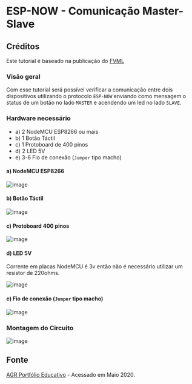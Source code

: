 # ESP-NOW - Comunicação Master-Slave

## Créditos

Este tutorial é baseado na publicação do [FVML](https://www.fvml.com.br/2020/01/o-que-e-esp-now-e-como-funciona-codigo.html)

### Visão geral

Com esse tutorial será possível verificar a comunicação entre dois dispositivos utilizando o protocolo `ESP-NOW` enviando como mensagem o status de um botão no lado `MASTER` e acendendo um led no lado `SLAVE`.

### Hardware necessário

- a) 2 NodeMCU ESP8266 ou mais
- b) 1 Botão Táctil
- c) 1 Protoboard de 400 pinos
- d) 2 LED 5V
- e) 3-6 Fio de conexão (`Jumper` tipo macho)

#### a) NodeMCU ESP8266

![image](https://user-images.githubusercontent.com/22710963/79626592-9e5ef980-8107-11ea-8245-9ef23642a350.png)

#### b) Botão Táctil

![image](https://user-images.githubusercontent.com/22710963/79934801-d2992980-8429-11ea-96bc-fd1b74d76aa0.png)

#### c) Protoboard 400 pinos

![image](https://user-images.githubusercontent.com/22710963/79626629-e716b280-8107-11ea-84f8-45d4f999800d.png)

#### d) LED 5V

Corrente em placas NodeMCU é 3v então não é necessário utilizar um resistor de 220ohms.

![image](https://user-images.githubusercontent.com/22710963/79626643-001f6380-8108-11ea-8705-a3e44ed63dce.png)

#### e) Fio de conexão (`Jumper` tipo macho)

![image](https://user-images.githubusercontent.com/22710963/79626716-a1a6b500-8108-11ea-98b1-d4e4ff02e706.png)

### Montagem do Circuito

![image](https://user-images.githubusercontent.com/22710963/79934886-f9eff680-8429-11ea-83af-3f7732798f61.png)

## Fonte

[AGR Portfólio Educativo](http://agrportfolioeducativo.blogspot.com/2020/03/nodemcu-04espnow-comunicacion.html) - Acessado em Maio 2020.
